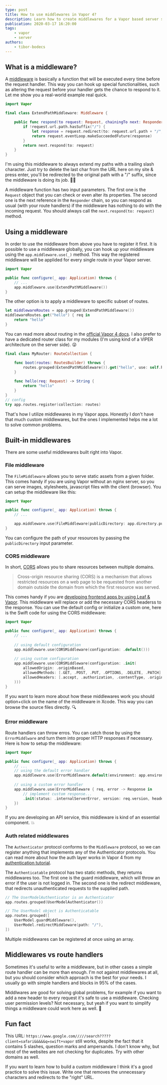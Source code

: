 ```yaml
---
type: post
title: How to use middlewares in Vapor 4?
description: Learn how to create middlewares for a Vapor based server side Swift application to handle common routing functionalities.
publication: 2020-03-17 16:20:00
tags: 
    - vapor
    - server
authors:
    - tibor-bodecs
---
```


## What is a middleware?

A [middleware](https://docs.vapor.codes/4.0/routing/#middleware) is basically a function that will be executed every time before the request handler. This way you can hook up special functionalities, such as altering the request before your handler gets the chance to respond to it. Let me show you a real-world example real quick.

```swift
import Vapor

final class ExtendPathMiddleware: Middleware {

    public func respond(to request: Request, chainingTo next: Responder) -> EventLoopFuture<Response> {
        if !request.url.path.hasSuffix("/") {
            let response = request.redirect(to: request.url.path + "/", type: .permanent)
            return request.eventLoop.makeSucceededFuture(response)
        }
        return next.respond(to: request)
    }
}
```

I'm using this middleware to always extend my paths with a trailing slash character. Just try to delete the last char from the URL here on my site & press enter, you'll be redirected to the original path with a "/" suffix, since the middleware is doing its job. 👨‍💻

A middleware function has two input parameters. The first one is the `Request` object that you can check or even alter its properties. The second one is the next reference in the `Responder` chain, so you can respond as usual (with your route handlers) if the middleware has nothing to do with the incoming request. You should always call the `next.respond(to: request)` method.

## Using a middleware

In order to use the middleware from above you have to register it first. It is possible to use a middleware globally, you can hook up your middleware using the `app.middleware.use(_)` method. This way the registered middleware will be applided for every single route in your Vapor server.

```swift
import Vapor

public func configure(_ app: Application) throws {
    // ...
    app.middleware.use(ExtendPathMiddleware())
}
```

The other option is to apply a middleware to specific subset of routes.

```swift
let middlewareRoutes = app.grouped(ExtendPathMiddleware())
middlewareRoutes.get("hello") { req in
    return "hello"
}
```

You can read more about routing in the [official Vapor 4 docs](https://docs.vapor.codes/4.0/routing/). I also prefer to have a dedicated router class for my modules (I'm using kind of a VIPER architecture on the server side). 😜

```swift
final class MyRouter: RouteCollection {

    func boot(routes: RoutesBuilder) throws {
        routes.grouped(ExtendPathMiddleware()).get("hello", use: self.hello)
    }
    
    func hello(req: Request) -> String {
        return "hello"
    }
}
// config
try app.routes.register(collection: routes)
```

That's how I utilize middlewares in my Vapor apps. Honestly I don't have that much custom middlewares, but the ones I implemented helps me a lot to solve common problems.

## Built-in middlewares

There are some useful middlewares built right into Vapor.

### File middleware

The `FileMiddleware` allows you to serve static assets from a given folder. This comes handy if you are using Vapor without an nginx server, so you can serve images, stylesheets, javascript files with the client (browser). You can setup the middleware like this:

```swift
import Vapor

public func configure(_ app: Application) throws {
    // ...

    app.middleware.use(FileMiddleware(publicDirectory: app.directory.publicDirectory))
}
```

You can configure the path of your resources by passing the `publicDirectory` input parameter.

### CORS middleware

In short, [CORS](https://en.wikipedia.org/wiki/Cross-origin_resource_sharing) allows you to share resources between multiple domains.

> Cross-origin resource sharing (CORS) is a mechanism that allows restricted resources on a web page to be requested from another domain outside the domain from which the first resource was served.

This comes handy if you are [developing frontend apps by using Leaf & Vapor](https://theswiftdev.com/how-to-create-your-first-website-using-vapor-4-and-leaf/). This middleware will replace or add the necessary CORS headerss to the response. You can use the default config or initialize a custom one, here is the Swift code for using the CORS middleware:

```swift
import Vapor

public func configure(_ app: Application) throws {
    // ...
    
    // using default configuration
    app.middleware.use(CORSMiddleware(configuration: .default()))
    
    // using custom configuration
    app.middleware.use(CORSMiddleware(configuration: .init(
        allowedOrigin: .originBased,
        allowedMethods: [.GET, .POST, .PUT, .OPTIONS, .DELETE, .PATCH],
        allowedHeaders: [.accept, .authorization, .contentType, .origin, .xRequestedWith]
    )))
}
```

If you want to learn more about how these middlewares work you should option+click on the name of the middleware in Xcode. This way you can browse the source files directly. 🔍

### Error middleware

Route handlers can throw erros. You can catch those by using the `ErrorMiddlware` and turn them into proper HTTP responses if necessary. Here is how to setup the middleware:

```swift
import Vapor

public func configure(_ app: Application) throws {
    // ...
    // using the default error handler
    app.middleware.use(ErrorMiddleware.default(environment: app.environment))
    
    // using a custom error handler
    app.middleware.use(ErrorMiddleware { req, error -> Response in
        // implement custom response...
        .init(status: .internalServerError, version: req.version, headers: .init(), body: .empty)
    })
}
```

If you are developing an API service, this middleware is kind of an essential component. 💥

### Auth related middlewares

The `Authenticator` protocol conforms to the `Middleware` protocol, so we can register anything that implements any of the Authenticator protocols. You can read more about how the auth layer works in Vapor 4 from my [authentication tutorial](https://theswiftdev.com/all-about-authentication-in-vapor-4/).

The `Authenticatable` protocol has two static methods, they returns middlewares too. The first one is the guard middleware, which will throw an error if the user is not logged in. The second one is the redirect middleware, that redirects unauthenticated requests to the supplied path.

```swift
// The UserModelAuthenticator is an Authenticator
app.routes.grouped(UserModelAuthenticator())

// The UserModel object is Authenticatable
app.routes.grouped([
    UserModel.guardMiddleware(),
    UserModel.redirectMiddleware(path: "/"),
])
```

Multiple middlewares can be registered at once using an array.

## Middlewares vs route handlers

Sometimes it's useful to write a middleware, but in other cases a simple route handler can be more than enough. I'm not against middlewares at all, but you should consider which approach is the best for your needs. I usually go with simple handlers and blocks in 95% of the cases.

Middlwares are good for solving global problems, for example if you want to add a new header to every request it's safe to use a middleware. Checking user permission levels? Not necessary, but yeah if you want to simplify things a middleware could work here as well. 🤔

## Fun fact

This URL: `https://www.google.com/////search?????client=safari&&&&&q=swift+vapor` still works, despite the fact that it contains 5 slashes, question marks and ampersands. I don't know why, but most of the websites are not checking for duplicates. Try with other domains as well.

If you want to learn how to build a custom middleware I think it's a good practice to solve this issue. Write one that removes the unnecessary characters and redirects to the "right" URL.

